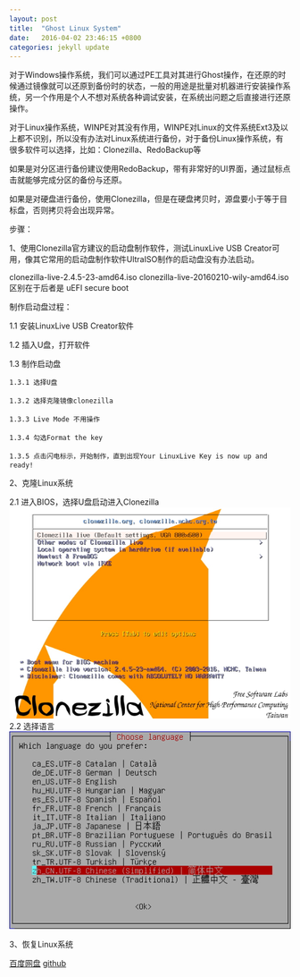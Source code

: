 ```yaml
---
layout: post
title:  "Ghost Linux System"
date:   2016-04-02 23:46:15 +0800
categories: jekyll update
---
```

对于Windows操作系统，我们可以通过PE工具对其进行Ghost操作，在还原的时候通过镜像就可以还原到备份时的状态，一般的用途是批量对机器进行安装操作系统，另一个作用是个人不想对系统各种调试安装，在系统出问题之后直接进行还原操作。

对于Linux操作系统，WINPE对其没有作用，WINPE对Linux的文件系统Ext3及以上都不识别，所以没有办法对Linux系统进行备份，对于备份Linux操作系统，有很多软件可以选择，比如：Clonezilla、RedoBackup等

如果是对分区进行备份建议使用RedoBackup，带有非常好的UI界面，通过鼠标点击就能够完成分区的备份与还原。

如果是对硬盘进行备份，使用Clonezilla，但是在硬盘拷贝时，源盘要小于等于目标盘，否则拷贝将会出现异常。

步骤：

1、使用Clonezilla官方建议的启动盘制作软件，测试LinuxLive USB Creator可用，像其它常用的启动盘制作软件UltraISO制作的启动盘没有办法启动。

clonezilla-live-2.4.5-23-amd64.iso clonezilla-live-20160210-wily-amd64.iso 区别在于后者是 uEFI secure boot

制作启动盘过程：

1.1	安装LinuxLive USB Creator软件

1.2 插入U盘，打开软件

1.3 制作启动盘

    1.3.1 选择U盘
    
    1.3.2 选择克隆镜像clonezilla
    
    1.3.3 Live Mode 不用操作
    
    1.3.4 勾选Format the key
    
    1.3.5 点击闪电标示，开始制作，直到出现Your LinuxLive Key is now up and ready!
    
2、克隆Linux系统

2.1 进入BIOS，选择U盘启动进入Clonezilla
	<img src="/img/Clonezilla-1.jpg" />
2.2 选择语言
	<img src="/img/Clonezilla-2.jpg" />
	

3、恢复Linux系统

[百度网盘][百度网盘]
[github][github]

[百度网盘]: http://pan.baidu.com/s/1bpDMJwV
[github]: https://github.com/jlqian


